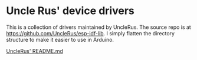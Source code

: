 # Uncle Rus' device drivers

This is a collection of drivers maintained by UncleRus.  The source repo is at https://github.com/UncleRus/esp-idf-lib.  I simply flatten the directory structure to make it easier to use in Arduino.

[UncleRus' README.md](src-README.md)
